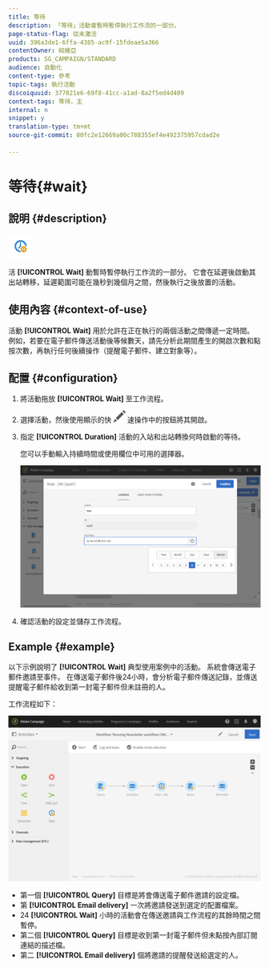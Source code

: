 ```yaml
---
title: 等待
description: 「等待」活動會暫時暫停執行工作流的一部分。
page-status-flag: 從未激活
uuid: 396a3de1-6ffa-4385-ac9f-15fdeae5a366
contentOwner: 紹維亞
products: SG_CAMPAIGN/STANDARD
audience: 自動化
content-type: 參考
topic-tags: 執行活動
discoiquuid: 377821e6-69f8-41cc-a1ad-8a2f5ed4d409
context-tags: 等待，主
internal: n
snippet: y
translation-type: tm+mt
source-git-commit: 00fc2e12669a00c788355ef4e492375957cdad2e

---
```



# 等待{#wait}

## 說明 {#description}

![](assets/wait.png)

活 **[!UICONTROL Wait]** 動暫時暫停執行工作流的一部分。 它會在延遲後啟動其出站轉移，延遲範圍可能在幾秒到幾個月之間，然後執行之後放置的活動。

## 使用內容 {#context-of-use}

活動 **[!UICONTROL Wait]** 用於允許在正在執行的兩個活動之間傳遞一定時間。 例如，若要在電子郵件傳送活動後等候數天，請先分析此期間產生的開啟次數和點按次數，再執行任何後續操作（提醒電子郵件、建立對象等）。

## 配置 {#configuration}

1. 將活動拖放 **[!UICONTROL Wait]** 至工作流程。
1. 選擇活動，然後使用顯示的快 ![](assets/edit_darkgrey-24px.png) 速操作中的按鈕將其開啟。
1. 指定 **[!UICONTROL Duration]** 活動的入站和出站轉換何時啟動的等待。

   您可以手動輸入持續時間或使用欄位中可用的選擇器。

   ![](assets/wait_duration.png)

1. 確認活動的設定並儲存工作流程。

## Example {#example}

以下示例說明了 **[!UICONTROL Wait]** 典型使用案例中的活動。 系統會傳送電子郵件邀請至事件。 在傳送電子郵件後24小時，會分析電子郵件傳送記錄，並傳送提醒電子郵件給收到第一封電子郵件但未註冊的人。

工作流程如下：

![](assets/wait_example_workflow.png)

* 第一個 **[!UICONTROL Query]** 目標是將會傳送電子郵件邀請的設定檔。
* 第 **[!UICONTROL Email delivery]** 一次將邀請發送到選定的配置檔案。
* 24 **[!UICONTROL Wait]** 小時的活動會在傳送邀請與工作流程的其餘時間之間暫停。
* 第二個 **[!UICONTROL Query]** 目標是收到第一封電子郵件但未點按內部訂閱連結的描述檔。
* 第二 **[!UICONTROL Email delivery]** 個將邀請的提醒發送給選定的人。

